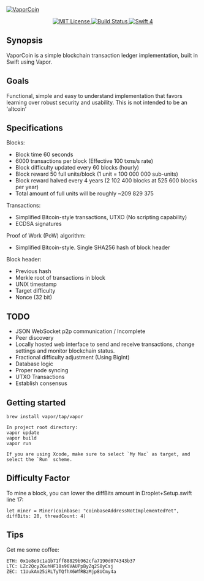 [![VaporCoin](https://teensyimg.com/images/gL5iRKDbH4.jpg)](https://github.com/VKoskiv/VaporCoin)
<p align="center">
    <a href="LICENSE">
        <img src="http://img.shields.io/badge/license-MIT-brightgreen.svg" alt="MIT License">
    </a>
    <a href="https://travis-ci.org/vapor/api-template">
    	<img src="https://travis-ci.org/vapor/api-template.svg?branch=master" alt="Build Status">
    </a>
    <a href="https://swift.org">
        <img src="http://img.shields.io/badge/swift-4-brightgreen.svg" alt="Swift 4">
    </a>
</center>

## Synopsis

VaporCoin is a simple blockchain transaction ledger implementation, built in Swift using Vapor.

## Goals

Functional, simple and easy to understand implementation that favors learning over robust security and usability. This is not intended to be an 'altcoin'

## Specifications

Blocks:
- Block time 60 seconds
- 6000 transactions per block (Effective 100 txns/s rate)
- Block difficulty updated every 60 blocks (hourly)
- Block reward 50 full units/block (1 unit = 100 000 000 sub-units)
- Block reward halved every 4 years (2 102 400 blocks at 525 600 blocks per year)
- Total amount of full units will be roughly ~209 829 375

Transactions:
- Simplified Bitcoin-style transactions, UTXO (No scripting capability)
- ECDSA signatures

Proof of Work (PoW) algorithm:

- Simplified Bitcoin-style. Single SHA256 hash of block header

Block header: 
- Previous hash
- Merkle root of transactions in block
- UNIX timestamp
- Target difficulty
- Nonce (32 bit)

## TODO

- JSON WebSocket p2p communication / Incomplete
- Peer discovery
- Locally hosted web interface to send and receive transactions, change settings and monitor blockchain status.
- Fractional difficulty adjustment (Using BigInt)
- Database logic
- Proper node syncing
- UTXO Transactions
- Establish consensus

## Getting started

    brew install vapor/tap/vapor
    
    In project root directory:
    vapor update
    vapor build 
    vapor run

	If you are using Xcode, make sure to select `My Mac` as target, and select the `Run` scheme.

## Difficulty Factor
   To mine a block, you can lower the diffBits amount in Droplet+Setup.swift line 17:
  
	let miner = Miner(coinbase: "coinbaseAddressNotImplementedYet", diffBits: 20, threadCount: 4)

## Tips
   Get me some coffee:

	ETH: 0x1e8e9c1a1b71ff88829b962cfa7190d074343b37
	LTC: LZc2QcyZGuhHF18s96VAUPpByZq2S8yCsj
	ZEC: t1UukAm25iRLTyTQfhX6WfRBzMjp8UCmy4a

